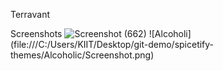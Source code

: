 Terravant



Screenshots
![Screenshot (662)](https://user-images.githubusercontent.com/67172075/114235812-5aab7280-999e-11eb-8f43-9aa1e521db3e.png)
![Alcoholi] (file:///C:/Users/KIIT/Desktop/git-demo/spicetify-themes/Alcoholic/Screenshot.png)


